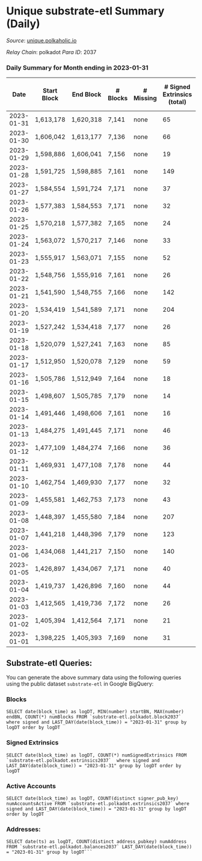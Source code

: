 # Unique substrate-etl Summary (Daily)

_Source_: [unique.polkaholic.io](https://unique.polkaholic.io)

*Relay Chain*: polkadot
*Para ID*: 2037



### Daily Summary for Month ending in 2023-01-31


| Date | Start Block | End Block | # Blocks | # Missing | # Signed Extrinsics (total) | # Active Accounts | # Addresses with Balances | # Events | # Transfers | # XCM Transfers In | # XCM Transfers Out |
| ---- | ----------- | --------- | -------- | --------- | --------------------------- | ----------------- | ------------------------- | -------- | ----------- | ------------------ | ------------------- |
| 2023-01-31 | 1,613,178 | 1,620,318 | 7,141 | none | 65 | 35 | 16,134 | 15,471 | 45  |   |   |
| 2023-01-30 | 1,606,042 | 1,613,177 | 7,136 | none | 66 | 33 | 16,130 | 15,494 | 41  |   |   |
| 2023-01-29 | 1,598,886 | 1,606,041 | 7,156 | none | 19 | 15 | 16,119 | 15,267 | 7  |   |   |
| 2023-01-28 | 1,591,725 | 1,598,885 | 7,161 | none | 149 | 25 | 16,118 | 16,078 | 73  |   |   |
| 2023-01-27 | 1,584,554 | 1,591,724 | 7,171 | none | 37 | 22 | 16,114 | 15,398 | 21  |   |   |
| 2023-01-26 | 1,577,383 | 1,584,553 | 7,171 | none | 32 | 17 | 16,113 | 15,375 | 19  |   |   |
| 2023-01-25 | 1,570,218 | 1,577,382 | 7,165 | none | 24 | 15 | 16,108 | 15,330 | 16  |   |   |
| 2023-01-24 | 1,563,072 | 1,570,217 | 7,146 | none | 33 | 20 | 16,104 | 15,322 | 23  |   |   |
| 2023-01-23 | 1,555,917 | 1,563,071 | 7,155 | none | 52 | 24 | 16,101 | 15,449 | 30  |   | 1  |
| 2023-01-22 | 1,548,756 | 1,555,916 | 7,161 | none | 26 | 15 | 16,092 | 15,316 | 16  |   |   |
| 2023-01-21 | 1,541,590 | 1,548,755 | 7,166 | none | 142 | 26 | 16,089 | 15,910 | 128  |   |   |
| 2023-01-20 | 1,534,419 | 1,541,589 | 7,171 | none | 204 | 28 | 16,085 | 16,226 | 193  |   |   |
| 2023-01-19 | 1,527,242 | 1,534,418 | 7,177 | none | 26 | 12 | 16,084 | 15,349 | 18  |   |   |
| 2023-01-18 | 1,520,079 | 1,527,241 | 7,163 | none | 85 | 52 | 16,082 | 15,616 | 53  |   |   |
| 2023-01-17 | 1,512,950 | 1,520,078 | 7,129 | none | 59 | 24 | 16,081 | 15,412 | 41  |   |   |
| 2023-01-16 | 1,505,786 | 1,512,949 | 7,164 | none | 18 | 8 | 16,080 | 15,282 | 14  |   |   |
| 2023-01-15 | 1,498,607 | 1,505,785 | 7,179 | none | 14 | 11 | 16,077 | 15,291 | 5  |   |   |
| 2023-01-14 | 1,491,446 | 1,498,606 | 7,161 | none | 16 | 8 | 16,076 | 15,266 | 9  |   |   |
| 2023-01-13 | 1,484,275 | 1,491,445 | 7,171 | none | 46 | 22 | 16,075 | 15,464 | 27  |   |   |
| 2023-01-12 | 1,477,109 | 1,484,274 | 7,166 | none | 36 | 19 | 16,066 | 15,376 | 19  |   |   |
| 2023-01-11 | 1,469,931 | 1,477,108 | 7,178 | none | 44 | 25 | 16,063 | 15,441 | 26  |   |   |
| 2023-01-10 | 1,462,754 | 1,469,930 | 7,177 | none | 32 | 17 | 16,061 | 15,378 | 21  |   |   |
| 2023-01-09 | 1,455,581 | 1,462,753 | 7,173 | none | 43 | 22 | 16,059 | 15,426 | 33  |   |   |
| 2023-01-08 | 1,448,397 | 1,455,580 | 7,184 | none | 207 | 39 | 16,057 | 16,276 | 188  |   |   |
| 2023-01-07 | 1,441,218 | 1,448,396 | 7,179 | none | 123 | 51 | 16,053 | 15,858 | 106  |   |   |
| 2023-01-06 | 1,434,068 | 1,441,217 | 7,150 | none | 140 | 41 | 16,041 | 16,027 | 116  |   |   |
| 2023-01-05 | 1,426,897 | 1,434,067 | 7,171 | none | 40 | 22 | 16,005 | 15,412 | 27  |   |   |
| 2023-01-04 | 1,419,737 | 1,426,896 | 7,160 | none | 44 | 29 | 16,000 | 15,402 | 31  |   |   |
| 2023-01-03 | 1,412,565 | 1,419,736 | 7,172 | none | 26 | 16 | 15,998 | 15,341 | 14  |   |   |
| 2023-01-02 | 1,405,394 | 1,412,564 | 7,171 | none | 21 | 13 | 15,995 | 15,310 | 17  |   |   |
| 2023-01-01 | 1,398,225 | 1,405,393 | 7,169 | none | 31 | 15 | 15,994 | 15,360 | 23  |   |   |

## Substrate-etl Queries:
You can generate the above summary data using the following queries using the public dataset `substrate-etl` in Google BigQuery:


### Blocks
```
SELECT date(block_time) as logDT, MIN(number) startBN, MAX(number) endBN, COUNT(*) numBlocks FROM `substrate-etl.polkadot.block2037`  where signed and LAST_DAY(date(block_time)) = "2023-01-31" group by logDT order by logDT
```


### Signed Extrinsics
```
SELECT date(block_time) as logDT, COUNT(*) numSignedExtrinsics FROM `substrate-etl.polkadot.extrinsics2037`  where signed and LAST_DAY(date(block_time)) = "2023-01-31" group by logDT order by logDT
```


### Active Accounts
```
SELECT date(block_time) as logDT, COUNT(distinct signer_pub_key) numAccountsActive FROM `substrate-etl.polkadot.extrinsics2037` where signed and LAST_DAY(date(block_time)) = "2023-01-31" group by logDT order by logDT
```


### Addresses:
```
SELECT date(ts) as logDT, COUNT(distinct address_pubkey) numAddress FROM `substrate-etl.polkadot.balances2037` LAST_DAY(date(block_time)) = "2023-01-31" group by logDT```

